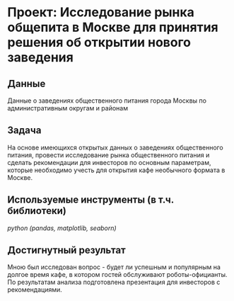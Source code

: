 # Проект: Исследование рынка общепита в Москве для принятия решения об открытии нового заведения

## Данные

Данные о заведениях общественного питания города Москвы по административным округам и районам

## Задача

На основе имеющихся открытых данных о заведениях общественного питания, провести исследование рынка общественного питания и
сделать рекомендации для инвесторов по основным параметрам, которые необходимо учесть для открытия кафе необычного формата в Москве.

## Используемые инструменты (в т.ч. библиотеки)
*python (pandas, matplotlib, seaborn)*

## Достигнутный результат
Мною был исследован вопрос - будет ли успешным и популярным на долгое время кафе, в котором гостей обслуживают роботы-официанты. По результатам анализа подготовлена
презентация для инвесторов с рекомендациями.
